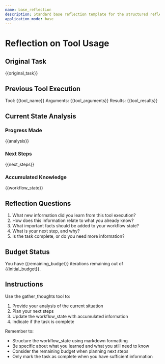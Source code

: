 ```yaml
---
name: base_reflection
description: Standard base reflection template for the structured reflection loop
application_mode: base
---
```


# Reflection on Tool Usage

## Original Task
{{original_task}}

## Previous Tool Execution
Tool: {{tool_name}}
Arguments: {{tool_arguments}}
Results: {{tool_results}}

## Current State Analysis

### Progress Made
{{analysis}}

### Next Steps
{{next_steps}}

### Accumulated Knowledge
{{workflow_state}}

## Reflection Questions
1. What new information did you learn from this tool execution?
2. How does this information relate to what you already know?
3. What important facts should be added to your workflow state?
4. What is your next step, and why?
5. Is the task complete, or do you need more information?

## Budget Status
You have {{remaining_budget}} iterations remaining out of {{initial_budget}}.

## Instructions
Use the gather_thoughts tool to:
1. Provide your analysis of the current situation
2. Plan your next steps
3. Update the workflow_state with accumulated information
4. Indicate if the task is complete

Remember to:
- Structure the workflow_state using markdown formatting
- Be specific about what you learned and what you still need to know
- Consider the remaining budget when planning next steps
- Only mark the task as complete when you have sufficient information
